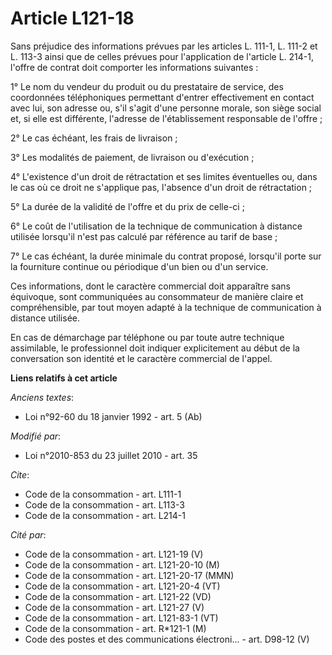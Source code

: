 # Article L121-18

Sans préjudice des informations prévues par les articles L. 111-1, L. 111-2 et L. 113-3 ainsi que de celles prévues pour
l'application de l'article L. 214-1, l'offre de contrat doit comporter les informations suivantes : 

1° Le nom du vendeur du produit ou du prestataire de service, des coordonnées téléphoniques permettant d'entrer effectivement
en contact avec lui, son adresse ou, s'il s'agit d'une personne morale, son siège social et, si elle est différente,
l'adresse de l'établissement responsable de l'offre ; 

2° Le cas échéant, les frais de livraison ; 

3° Les modalités de paiement, de livraison ou d'exécution ; 

4° L'existence d'un droit de rétractation et ses limites éventuelles ou, dans le cas où ce droit ne s'applique pas, l'absence
d'un droit de rétractation ; 

5° La durée de la validité de l'offre et du prix de celle-ci ; 

6° Le coût de l'utilisation de la technique de communication à distance utilisée lorsqu'il n'est pas calculé par référence au
tarif de base ; 

7° Le cas échéant, la durée minimale du contrat proposé, lorsqu'il porte sur la fourniture continue ou périodique d'un bien
ou d'un service. 

Ces informations, dont le caractère commercial doit apparaître sans équivoque, sont communiquées au consommateur de manière
claire et compréhensible, par tout moyen adapté à la technique de communication à distance utilisée. 

En cas de démarchage par téléphone ou par toute autre technique assimilable, le professionnel doit indiquer explicitement au
début de la conversation son identité et le caractère commercial de l'appel.

**Liens relatifs à cet article**

_Anciens textes_:

  - Loi n°92-60 du 18 janvier 1992 - art. 5 (Ab)

_Modifié par_:

  - Loi n°2010-853 du 23 juillet 2010 - art. 35

_Cite_:

  - Code de la consommation - art. L111-1
  - Code de la consommation - art. L113-3
  - Code de la consommation - art. L214-1

_Cité par_:

  - Code de la consommation - art. L121-19 (V)
  - Code de la consommation - art. L121-20-10 (M)
  - Code de la consommation - art. L121-20-17 (MMN)
  - Code de la consommation - art. L121-20-4 (VT)
  - Code de la consommation - art. L121-22 (VD)
  - Code de la consommation - art. L121-27 (V)
  - Code de la consommation - art. L121-83-1 (VT)
  - Code de la consommation - art. R*121-1 (M)
  - Code des postes et des communications électroni... - art. D98-12 (V)
